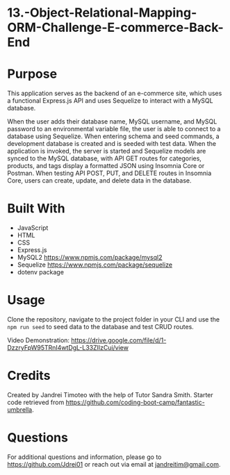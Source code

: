 # 13.-Object-Relational-Mapping-ORM-Challenge-E-commerce-Back-End


# Purpose
This application serves as the backend of an e-commerce site, which uses a functional Express.js API and uses Sequelize to interact with a MySQL database.

When the user adds their database name, MySQL username, and MySQL password to an environmental variable file, the user is able to connect to a database using Sequelize. When entering schema and seed commands, a development database is created and is seeded with test data. When the application is invoked, the server is started and Sequelize models are synced to the MySQL database, with API GET routes for categories, products, and tags display a formatted JSON using Insomnia Core or Postman. When testing API POST, PUT, and DELETE routes in Insomnia Core, users can create, update, and delete data in the database.

# Built With

* JavaScript
* HTML
* CSS
* Express.js
* MySQL2 https://www.npmjs.com/package/mysql2
* Sequelize https://www.npmjs.com/package/sequelize
* dotenv package

# Usage
Clone the repository, navigate to the project folder in your CLI and use the ```npm run seed``` to seed data to the database and test CRUD routes.

Video Demonstration: 
https://drive.google.com/file/d/1-DzzryFpW95TRnI4wtDgL-L33ZIlzCui/view

# Credits
Created by Jandrei Timoteo with the help of Tutor Sandra Smith. Starter code retrieved from https://github.com/coding-boot-camp/fantastic-umbrella.

# Questions
For additional questions and information, please go to https://github.com/Jdrei01 or reach out via email at jandreitim@gmail.com.

